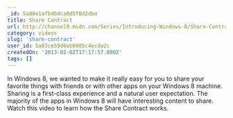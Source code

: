 ```yaml
---
_id: 5a88e1afbd6dca0d5f0d2dbe
title: Share Contract
url: http://channel9.msdn.com/Series/Introducing-Windows-8/Share-Contract
category: videos
slug: 'share-contract'
user_id: 5a83ce59d6eb0005c4ecda2c
createdOn: '2013-02-02T17:17:57.000Z'
tags: []
---
```


In Windows 8, we wanted to make it really easy for you to share your favorite things with friends or with other apps on your Windows 8 machine. Sharing is a first-class experience and a natural user expectation. The majority of the apps in Windows 8 will have interesting content to share. Watch this video to learn how the Share Contract works.
